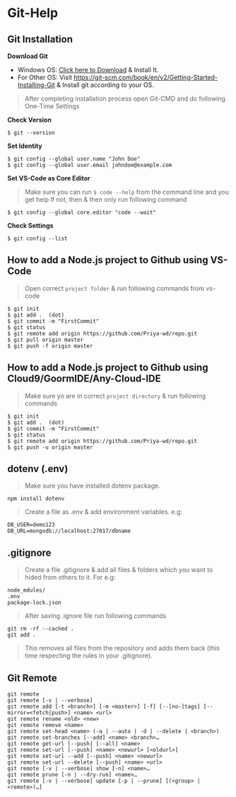 # Git-Help

## Git Installation
**Download Git** 
- Windows OS: [Click here to Download](https://git-scm.com/download/win) & Install It. 
- For Other OS: Visit https://git-scm.com/book/en/v2/Getting-Started-Installing-Git & Install git according to your OS.

> After completing installation process open Git-CMD and do following One-Time Settings

**Check Version**
```
$ git --version
```
**Set Identity**
```
$ git config --global user.name "John Doe"
$ git config --global user.email johndoe@example.com
```
**Set VS-Code as Core Editor**
> Make sure you can run `$ code --help` from the command line and you get help
> If not, then & then only run following command
```
$ git config --global core.editor "code --wait"
```
**Check Settings**
```
$ git config --list
```
## How to add a Node.js project to Github using VS-Code
> Open correct `project folder` & run following commands from vs-code
```
$ git init
$ git add .  (dot) 
$ git commit -m "FirstCommit"
$ git status
$ git remote add origin https://github.com/Priya-wd/repo.git
$ git pull origin master
$ git push -f origin master
```

## How to add a Node.js project to Github using Cloud9/GoormIDE/Any-Cloud-IDE
> Make sure yo are in correct `project directory` & run following commands
```
$ git init
$ git add .  (dot)
$ git commit -m "FirstCommit"
$ git status
$ git remote add origin https://github.com/Priya-wd/repo.git
$ git push -u origin master
```

## dotenv (.env)
> Make sure you have installed dotenv package. 
```
npm install dotenv
```
>  Create a file as .env & add environment variables. e.g:
```
DB_USER=demo123
DB_URL=mongodb://localhost:27017/dbname
```

## .gitignore
> Create a file .gitignore & add all files & folders which you want to hided from others to it. For e.g:
```
node_mdules/
.env
package-lock.json
```
> After saving .ignore file run following commands
```
git rm -rf --cached .
git add .
```
> This removes all files from the repository and adds them back (this time respecting the rules in your .gitignore).

## Git Remote
```
git remote
git remote [-v | --verbose]
git remote add [-t <branch>] [-m <master>] [-f] [--[no-]tags] [--mirror=<fetch|push>] <name> <url>
git remote rename <old> <new>
git remote remove <name>
git remote set-head <name> (-a | --auto | -d | --delete | <branch>)
git remote set-branches [--add] <name> <branch>…​
git remote get-url [--push] [--all] <name>
git remote set-url [--push] <name> <newurl> [<oldurl>]
git remote set-url --add [--push] <name> <newurl>
git remote set-url --delete [--push] <name> <url>
git remote [-v | --verbose] show [-n] <name>…​
git remote prune [-n | --dry-run] <name>…​
git remote [-v | --verbose] update [-p | --prune] [(<group> | <remote>)…​]
```


